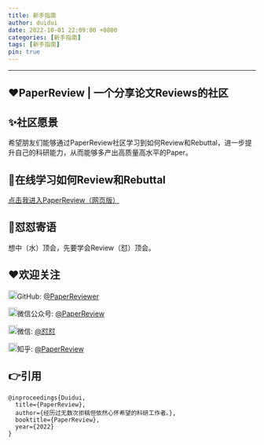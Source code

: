 ```yaml
---
title: 新手指南
author: duidui
date: 2022-10-01 22:09:00 +0800
categories: [新手指南]
tags: [新手指南]
pin: true
---
```


---

## ❤️PaperReview | 一个分享论文Reviews的社区

## ✨社区愿景

希望朋友们能够通过PaperReview社区学习到如何Review和Rebuttal，进一步提升自己的科研能力，从而能够多产出高质量高水平的Paper。


## 🐋在线学习如何Review和Rebuttal

[点击我进入PaperReview（网页版）](https://paperreviewer.github.io/)


## 🌈怼怼寄语

想中（水）顶会，先要学会Review（怼）顶会。

## ❤欢迎关注
<img src="https://s3.bmp.ovh/imgs/2022/09/30/ba20907fb6c0f184.png" alt="GitHub"  width="18px" height="18px" />GitHub: [@PaperReviewer](https://github.com/PaperReviewer/PaperReviewer.github.io)

<img src="https://s3.bmp.ovh/imgs/2022/09/30/a406c07d4b5b1c72.png" alt="微信公众号"  width="18px" height="18px" />微信公众号: [@PaperReview](https://camo.githubusercontent.com/076ac5918dc3e11815cb1f636950af3ab51e1deca566fce0105bb73951cd251e/68747470733a2f2f73332e626d702e6f76682f696d67732f323032322f31302f30342f633631306565386232363065633838632e6a706567)

<img src="https://tva1.sinaimg.cn/large/008i3skNly1gxlhtmg11mj305k05k746.jpg" alt="微信"  width="18px" height="18px" />微信: [@怼怼](https://camo.githubusercontent.com/fb4451bbbe17f1dabe6d704db200bb0ac1a76412a416c79fa564b51b38261f64/68747470733a2f2f73332e626d702e6f76682f696d67732f323032322f31302f30342f373462363633313538613739626264352e6a706567)

<img src="https://s3.bmp.ovh/imgs/2022/10/01/45453eef71d2016b.png" alt="知乎"  width="18px" height="18px" />知乎: [@PaperReview](https://www.zhihu.com/people/zanbo-93-22)

## 👉引用

```
@inproceedings{Duidui,
  title={PaperReview},
  author={经历过无数次拒稿但依然心怀希望的科研工作者。},
  booktitle={PaperReview},
  year={2022}
}
```

